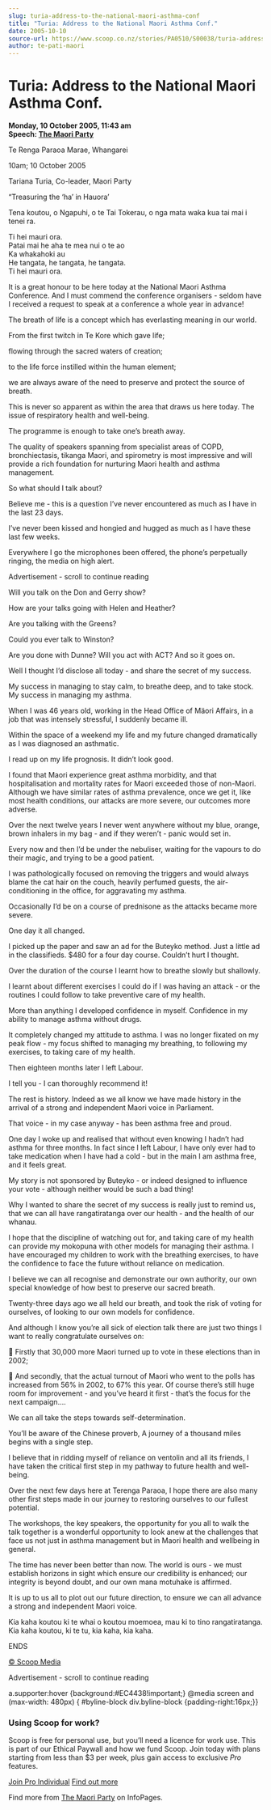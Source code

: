 ```yaml
---
slug: turia-address-to-the-national-maori-asthma-conf
title: "Turia: Address to the National Maori Asthma Conf."
date: 2005-10-10
source-url: https://www.scoop.co.nz/stories/PA0510/S00038/turia-address-to-the-national-maori-asthma-conf.htm
author: te-pati-maori
---
```

Turia: Address to the National Maori Asthma Conf.
=================================================

**Monday, 10 October 2005, 11:43 am**  
**Speech: [The Maori Party](https://info.scoop.co.nz/The_Maori_Party)**

Te Renga Paraoa Marae, Whangarei

10am; 10 October 2005

Tariana Turia, Co-leader, Maori Party

“Treasuring the ‘ha’ in Hauora’

Tena koutou, o Ngapuhi, o te Tai Tokerau, o nga mata waka kua tai mai i tenei ra.

Ti hei mauri ora.  
Patai mai he aha te mea nui o te ao  
Ka whakahoki au  
He tangata, he tangata, he tangata.  
Ti hei mauri ora.

It is a great honour to be here today at the National Maori Asthma Conference. And I must commend the conference organisers - seldom have I received a request to speak at a conference a whole year in advance!

The breath of life is a concept which has everlasting meaning in our world.

From the first twitch in Te Kore which gave life;

flowing through the sacred waters of creation;

to the life force instilled within the human element;

we are always aware of the need to preserve and protect the source of breath.

This is never so apparent as within the area that draws us here today. The issue of respiratory health and well-being.

The programme is enough to take one’s breath away.

The quality of speakers spanning from specialist areas of COPD, bronchiectasis, tikanga Maori, and spirometry is most impressive and will provide a rich foundation for nurturing Maori health and asthma management.

So what should I talk about?

Believe me - this is a question I’ve never encountered as much as I have in the last 23 days.

I’ve never been kissed and hongied and hugged as much as I have these last few weeks.

Everywhere I go the microphones been offered, the phone’s perpetually ringing, the media on high alert.

Advertisement - scroll to continue reading





Will you talk on the Don and Gerry show?

How are your talks going with Helen and Heather?

Are you talking with the Greens?

Could you ever talk to Winston?

Are you done with Dunne? Will you act with ACT? And so it goes on.

Well I thought I’d disclose all today - and share the secret of my success.

My success in managing to stay calm, to breathe deep, and to take stock. My success in managing my asthma.

When I was 46 years old, working in the Head Office of Mäori Affairs, in a job that was intensely stressful, I suddenly became ill.

Within the space of a weekend my life and my future changed dramatically as I was diagnosed an asthmatic.

I read up on my life prognosis. It didn’t look good.

I found that Maori experience great asthma morbidity, and that hospitalisation and mortality rates for Maori exceeded those of non-Maori. Although we have similar rates of asthma prevalence, once we get it, like most health conditions, our attacks are more severe, our outcomes more adverse.

Over the next twelve years I never went anywhere without my blue, orange, brown inhalers in my bag - and if they weren’t - panic would set in.

Every now and then I’d be under the nebuliser, waiting for the vapours to do their magic, and trying to be a good patient.

I was pathologically focused on removing the triggers and would always blame the cat hair on the couch, heavily perfumed guests, the air-conditioning in the office, for aggravating my asthma.

Occasionally I’d be on a course of prednisone as the attacks became more severe.

One day it all changed.

I picked up the paper and saw an ad for the Buteyko method. Just a little ad in the classifieds. $480 for a four day course. Couldn’t hurt I thought.

Over the duration of the course I learnt how to breathe slowly but shallowly.

I learnt about different exercises I could do if I was having an attack - or the routines I could follow to take preventive care of my health.

More than anything I developed confidence in myself. Confidence in my ability to manage asthma without drugs.

It completely changed my attitude to asthma. I was no longer fixated on my peak flow - my focus shifted to managing my breathing, to following my exercises, to taking care of my health.

Then eighteen months later I left Labour.

I tell you - I can thoroughly recommend it!

The rest is history. Indeed as we all know we have made history in the arrival of a strong and independent Maori voice in Parliament.

That voice - in my case anyway - has been asthma free and proud.

One day I woke up and realised that without even knowing I hadn’t had asthma for three months. In fact since I left Labour, I have only ever had to take medication when I have had a cold - but in the main I am asthma free, and it feels great.

My story is not sponsored by Buteyko - or indeed designed to influence your vote - although neither would be such a bad thing!

Why I wanted to share the secret of my success is really just to remind us, that we can all have rangatiratanga over our health - and the health of our whanau.

I hope that the discipline of watching out for, and taking care of my health can provide my mokopuna with other models for managing their asthma. I have encouraged my children to work with the breathing exercises, to have the confidence to face the future without reliance on medication.

I believe we can all recognise and demonstrate our own authority, our own special knowledge of how best to preserve our sacred breath.

Twenty-three days ago we all held our breath, and took the risk of voting for ourselves, of looking to our own models for confidence.

And although I know you’re all sick of election talk there are just two things I want to really congratulate ourselves on:

 Firstly that 30,000 more Maori turned up to vote in these elections than in 2002;

 And secondly, that the actual turnout of Maori who went to the polls has increased from 56% in 2002, to 67% this year. Of course there’s still huge room for improvement - and you’ve heard it first - that’s the focus for the next campaign….

We can all take the steps towards self-determination.

You’ll be aware of the Chinese proverb, A journey of a thousand miles begins with a single step.

I believe that in ridding myself of reliance on ventolin and all its friends, I have taken the critical first step in my pathway to future health and well-being.

Over the next few days here at Terenga Paraoa, I hope there are also many other first steps made in our journey to restoring ourselves to our fullest potential.

The workshops, the key speakers, the opportunity for you all to walk the talk together is a wonderful opportunity to look anew at the challenges that face us not just in asthma management but in Maori health and wellbeing in general.

The time has never been better than now. The world is ours - we must establish horizons in sight which ensure our credibility is enhanced; our integrity is beyond doubt, and our own mana motuhake is affirmed.

It is up to us all to plot out our future direction, to ensure we can all advance a strong and independent Maori voice.

Kia kaha koutou ki te whai o koutou moemoea, mau ki to tino rangatiratanga. Kia kaha koutou, ki te tu, kia kaha, kia kaha.

  
ENDS

[© Scoop Media](http://www.scoop.co.nz/about/terms.html)  

Advertisement - scroll to continue reading



a.supporter:hover {background:#EC4438!important;} @media screen and (max-width: 480px) { #byline-block div.byline-block {padding-right:16px;}}

### Using Scoop for work?

Scoop is free for personal use, but you’ll need a licence for work use. This is part of our Ethical Paywall and how we fund Scoop. Join today with plans starting from less than $3 per week, plus gain access to exclusive _Pro_ features.  
  
[Join Pro Individual](https://pro.scoop.co.nz/Individual/?from=ProIn24) [Find out more](https://pro.scoop.co.nz/using-scoop-for-work/?from=ProIn24)

Find more from [The Maori Party](https://info.scoop.co.nz/The_Maori_Party) on InfoPages.